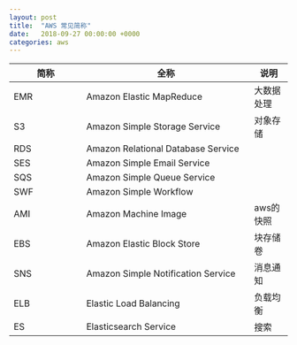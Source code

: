 ```yaml
---
layout: post
title:  "AWS 常见简称"
date:   2018-09-27 00:00:00 +0000
categories: aws
---
```


| 简称    |   全称                                 |说明|
| ------  | ------                                | ------ |
|EMR　　　　　|Amazon Elastic MapReduce　　　　　　　　　    |大数据处理|
|S3　　　　　 |Amazon Simple Storage Service　　　　　    |对象存储|
|RDS　　　　　|Amazon Relational Database Service      
|SES　　　　　|Amazon Simple Email Service
|SQS　　　　　|Amazon Simple Queue Service
|SWF　　　　　|Amazon Simple Workflow
|AMI　　　　　|Amazon Machine Image					   |aws的快照|
|EBS　　　　　|Amazon Elastic Block Store			   |块存储卷|
|SNS　　　　　|Amazon Simple Notification Service	   |消息通知|
|ELB　　　　　|Elastic Load Balancing            	   |负载均衡|
|ES 　　　　　|Elasticsearch Service                 |搜索|

